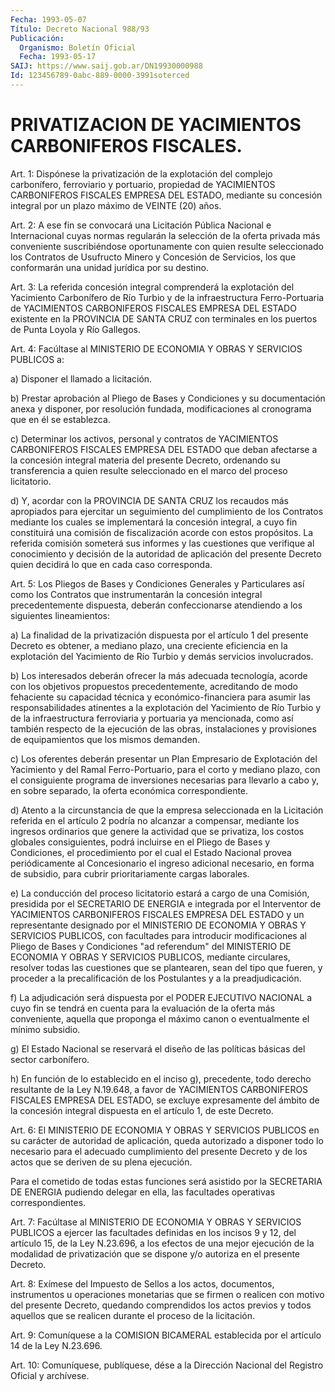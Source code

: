 ```yaml
---
Fecha: 1993-05-07
Título: Decreto Nacional 988/93
Publicación:
  Organismo: Boletín Oficial
  Fecha: 1993-05-17
SAIJ: https://www.saij.gob.ar/DN19930000988
Id: 123456789-0abc-889-0000-3991soterced
---
```

# PRIVATIZACION DE YACIMIENTOS CARBONIFEROS FISCALES.

<a id="1"></a>
Art.  1:  Dispónese  la  privatización  de  la explotación del complejo  carbonífero,  ferroviario  y  portuario,  propiedad    de YACIMIENTOS  CARBONIFEROS  FISCALES EMPRESA DEL ESTADO, mediante su concesión  integral  por  un plazo  máximo  de  VEINTE  (20)  años.

<a id="2"></a>
Art. 2: A ese fin se convocará una Licitación Pública Nacional e Internacional  cuyas  normas  regularán la selección de la oferta privada  más  conveniente suscribiéndose  oportunamente  con  quien resulte seleccionado  los Contratos de Usufructo Minero y Concesión de  Servicios,  los que conformarán  una  unidad  jurídica  por  su destino.

<a id="3"></a>
Art.  3:  La  referida  concesión  integral  comprenderá  la explotación  del  Yacimiento  Carbonífero  de  Río  Turbio  y de la infraestructura    Ferro-Portuaria    de  YACIMIENTOS  CARBONIFEROS FISCALES  EMPRESA DEL ESTADO existente en  la  PROVINCIA  DE  SANTA CRUZ con terminales  en los puertos de Punta Loyola y Río Gallegos.

<a id="4"></a>
Art. 4: Facúltase al MINISTERIO DE ECONOMIA Y OBRAS Y SERVICIOS PUBLICOS a:

a) Disponer el llamado a licitación.

b)  Prestar  aprobación  al  Pliego  de  Bases  y Condiciones y su documentación anexa y disponer, por resolución fundada, modificaciones    al   cronograma  que  en  él  se  establezca.

c) Determinar los activos,  personal  y  contratos  de YACIMIENTOS CARBONIFEROS FISCALES EMPRESA DEL ESTADO que deban afectarse  a  la concesión  integral  materia  del  presente  Decreto,  ordenando su transferencia a quien resulte seleccionado en el marco del  proceso licitatorio.

d)  Y,  acordar  con  la  PROVINCIA DE SANTA CRUZ los recaudos más apropiados para ejercitar un  seguimiento  del  cumplimiento de los Contratos  mediante  los  cuales  se  implementará  la    concesión integral,  a  cuyo  fin  constituirá  una comisión de fiscalización acorde  con  estos propósitos. La referida  comisión  someterá  sus informes y las  cuestiones que verifique al conocimiento y decisión de la autoridad de  aplicación  del presente Decreto quien decidirá lo que en cada caso corresponda.

<a id="5"></a>
Art.  5:  Los  Pliegos  de  Bases  y  Condiciones  Generales y Particulares    así   como  los  Contratos  que  instrumentarán  la concesión integral precedentemente dispuesta, deberán confeccionarse  atendiendo    a  los  siguientes  lineamientos:

a) La finalidad de la privatización  dispuesta  por  el artículo 1 del  presente  Decreto  es  obtener, a mediano plazo, una creciente eficiencia en la explotación  del  Yacimiento de Río Turbio y demás servicios involucrados.

b) Los interesados deberán ofrecer  la  más  adecuada  tecnología, acorde  con  los  objetivos propuestos precedentemente, acreditando de modo fehaciente  su  capacidad  técnica  y  económico-financiera para  asumir las responsabilidades atinentes a la  explotación  del Yacimiento  de  Río  Turbio  y  de la infraestructura ferroviaria y portuaria ya mencionada, como así  también respecto de la ejecución de las obras, instalaciones y provisiones  de equipamientos que los mismos demanden.

c)  Los  oferentes  deberán  presentar  un  Plan    Empresario  de Explotación  del  Yacimiento y del Ramal Ferro-Portuario,  para  el corto y mediano plazo,  con el consiguiente programa de inversiones necesarias para llevarlo  a  cabo  y,  en sobre separado, la oferta económica correspondiente.

d) Atento a la circunstancia de que la  empresa seleccionada en la Licitación  referida  en  el  artículo  2  podría   no  alcanzar  a compensar,   mediante  los  ingresos  ordinarios  que  genere    la actividad que  se  privatiza,  los  costos  globales consiguientes, podrá incluirse en el Pliego de Bases y Condiciones, el procedimiento por el cual el Estado Nacional  provea periódicamente al  Concesionario  el  ingreso  adicional necesario,  en  forma  de subsidio,  para  cubrir  prioritariamente    cargas  laborales.

e) La conducción del proceso licitatorio estará  a  cargo  de  una Comisión,  presidida  por  el SECRETARIO DE ENERGIA e integrada por el Interventor de YACIMIENTOS  CARBONIFEROS  FISCALES  EMPRESA  DEL ESTADO  y  un representante designado por el MINISTERIO DE ECONOMIA Y  OBRAS  Y SERVICIOS  PUBLICOS,  con  facultades  para  introducir modificaciones  al  Pliego  de  Bases y Condiciones "ad referendum" del MINISTERIO DE ECONOMIA Y OBRAS  Y  SERVICIOS PUBLICOS, mediante circulares, resolver todas las cuestiones  que  se plantearen, sean del  tipo  que  fueren,  y  proceder  a la precalificación  de  los Postulantes y a la preadjudicación.

f) La adjudicación será dispuesta por  el PODER EJECUTIVO NACIONAL a cuyo fin se tendrá en cuenta para la evaluación  de la oferta más conveniente,  aquella que proponga el máximo canon o  eventualmente el mínimo subsidio.

g) El Estado Nacional  se  reservará  el  diseño  de las políticas básicas del sector carbonífero.

h) En función de lo establecido en el inciso g), precedente,  todo derecho  resultante  de  la  Ley   N.19.648, a favor de YACIMIENTOS CARBONIFEROS FISCALES EMPRESA DEL ESTADO,  se  excluye expresamente del ámbito de la concesión integral dispuesta en  el artículo 1, de este Decreto.

<a id="6"></a>
Art. 6: El MINISTERIO DE ECONOMIA Y OBRAS Y SERVICIOS PUBLICOS en su  carácter  de  autoridad  de  aplicación,  queda autorizado a disponer  todo  lo  necesario  para  el  adecuado cumplimiento  del presente  Decreto  y  de  los  actos  que se deriven  de  su  plena ejecución.

Para el cometido de todas estas funciones  será  asistido  por  la SECRETARIA  DE  ENERGIA  pudiendo  delegar  en ella, las facultades operativas correspondientes.

<a id="7"></a>
Art. 7: Facúltase al MINISTERIO DE ECONOMIA Y OBRAS Y SERVICIOS PUBLICOS  a ejercer las facultades definidas en los incisos 9 y 12, del artículo  15,  de  la  Ley N.23.696, a los efectos de una mejor ejecución  de la modalidad de  privatización  que  se  dispone  y/o autoriza en el presente Decreto.

<a id="8"></a>
Art. 8: Exímese del Impuesto de Sellos a los actos, documentos, instrumentos  u operaciones monetarias que se firmen o realicen con motivo  del  presente  Decreto,  quedando  comprendidos  los  actos previos y todos  aquellos  que se realicen durante el proceso de la licitación.

<a id="9"></a>
Art. 9: Comuníquese a la COMISION BICAMERAL establecida por el artículo 14 de la Ley N.23.696.

<a id="10"></a>
Art. 10: Comuníquese, publíquese, dése a la Dirección Nacional del Registro Oficial y archívese.